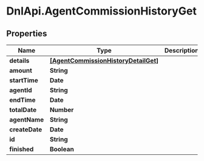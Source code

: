 # DnlApi.AgentCommissionHistoryGet

## Properties
Name | Type | Description | Notes
------------ | ------------- | ------------- | -------------
**details** | [**[AgentCommissionHistoryDetailGet]**](AgentCommissionHistoryDetailGet.md) |  | [optional] 
**amount** | **String** |  | [optional] 
**startTime** | **Date** |  | [optional] 
**agentId** | **String** |  | [optional] 
**endTime** | **Date** |  | [optional] 
**totalDate** | **Number** |  | [optional] 
**agentName** | **String** |  | [optional] 
**createDate** | **Date** |  | [optional] 
**id** | **String** |  | [optional] 
**finished** | **Boolean** |  | [optional] 


